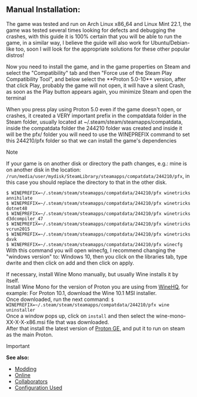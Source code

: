 ## Manual Installation:

<p>The game was tested and run on Arch Linux x86_64 and Linux Mint 22.1, the game was tested several times looking for defects and debugging the crashes, with this guide it is 100% certain that you will be able to run the game, in a similar way, I believe the guide will also work for Ubuntu/Debian-like too, soon I will look for the appropriate solutions for these other popular distros!</p>

<p>Now you need to install the game, and in the game properties on Steam and select the "Compatibility" tab and then "Force use of the Steam Play Compatibility Tool", and below select the **Proton 5.0-10** version, after that click Play, probably the game will not open, it will have a silent Crash, as soon as the Play button appears again, you minimize Steam and open the terminal</p>

<p>When you press play using Proton 5.0 even if the game doesn't open, or crashes, it created a VERY important prefix in the compatdata folder in the Steam folder, usually located at ~/.steam/steam/steamapps/compatdata, inside the compatdata folder the 244210 folder was created and inside it will be the pfx/ folder
you will need to use the WINEPREFIX command to set this 244210/pfx folder so that we can install the game's dependencies</p>

> [!NOTE]
> If your game is on another disk or directory the path changes, e.g.: mine is on another disk in the location: `/run/media/user/mydisk/SteamLibrary/steamapps/compatdata/244210/pfx`, in this case you should replace the directory to that in the other disk.</p>
`$ WINEPREFIX=~/.steam/steam/steamapps/compatdata/244210/pfx winetricks annihilate`<br>
`$ WINEPREFIX=~/.steam/steam/steamapps/compatdata/244210/pfx winetricks dotnet48`<br>
`$ WINEPREFIX=~/.steam/steam/steamapps/compatdata/244210/pfx winetricks d3dcompiler_47`<br>
`$ WINEPREFIX=~/.steam/steam/steamapps/compatdata/244210/pfx winetricks vcrun2015`<br>
`$ WINEPREFIX=~/.steam/steam/steamapps/compatdata/244210/pfx winetricks dxvk`<br>
`$ WINEPREFIX=~/.steam/steam/steamapps/compatdata/244210/pfx winecfg`<br>
With this command you will open winecfg, I recommend changing the "windows version" to: Windows 10, then you click on the libraries tab, type dwrite and then click on add and then click on apply.

If necessary, install Wine Mono manually, but usually Wine installs it by itself.  
Install Wine Mono for the version of Proton you are using from [WineHQ](https://dl.winehq.org/wine/wine-mono/), for example: For Proton 10.1, download the Wine 10.1 MSI installer.  
Once downloaded, run the next command:
`$ WINEPREFIX=~/.steam/steam/steamapps/compatdata/244210/pfx wine uninstaller`  
Once a window pops up, click on `install` and then select the wine-mono-XX-X-X-x86.msi file that was downloaded.   
After that install the latest version of [Proton GE](https://github.com/GloriousEggroll/proton-ge-custom), and put it to run on steam as the main Proton.  

> [!IMPORTANT]
> **See also:**
> - [Modding](../README.md#modding)
> - [Online](../README.md#online)
> - [Collaborators](thanks-to-collaborators.md)
> - [Configuration Used](.)
